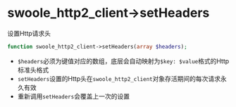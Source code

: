 # swoole_http2_client->setHeaders

设置Http请求头
```php
function swoole_http2_client->setHeaders(array $headers);
```
* `$headers`必须为键值对应的数组，底层会自动映射为`$key: $value`格式的Http标准头格式
* `setHeaders`设置的Http头在`swoole_http2_client`对象存活期间的每次请求永久有效
* 重新调用`setHeaders`会覆盖上一次的设置